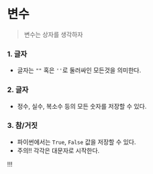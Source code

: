 # 변수

> 변수는 상자를 생각하자

### 1. 글자

- 글자는 `""` 혹은 `''`로 둘러싸인 모든것을 의미한다.

### 2. 글자

- 정수, 실수, 복소수 등의 모든 숫자를 저장할 수 있다.

### 3. 참/거짓

- 파이썬에서는 `True`, `False` 값을 저장할 수 있다.
- 주의!! 각각은 대문자로 시작한다.

!!!